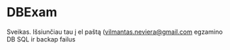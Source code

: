 # DBExam
Sveikas. Išsiunčiau tau į el paštą  (vilmantas.neviera@gmail.com egzamino DB SQL ir backap failus

